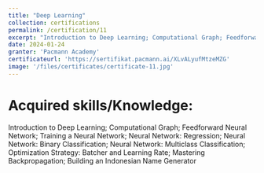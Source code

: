 ```yaml
---
title: "Deep Learning"
collection: certifications
permalink: /certification/11
excerpt: "Introduction to Deep Learning; Computational Graph; Feedforward Neural Network; Training a Neural Network; Neural Network: Regression; Neural Network: Binary Classification; Neural Network: Multiclass Classification; Optimization Strategy: Batcher and Learning Rate; Mastering Backpropagation; Building an Indonesian Name Generator"
date: 2024-01-24
granter: 'Pacmann Academy'
certificateurl: 'https://sertifikat.pacmann.ai/XLvALyufMtzeMZG'
image: '/files/certificates/certificate-11.jpg'
---
```

Acquired skills/Knowledge:
=====
Introduction to Deep Learning; Computational Graph; Feedforward Neural Network; Training a Neural Network; Neural Network: Regression; Neural Network: Binary Classification; Neural Network: Multiclass Classification; Optimization Strategy: Batcher and Learning Rate; Mastering Backpropagation; Building an Indonesian Name Generator